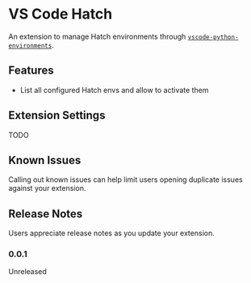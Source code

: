 # VS Code Hatch
An extension to manage Hatch environments through [`vscode-python-environments`][].

[`vscode-python-environments`]: https://github.com/microsoft/vscode-python-environments/#readme

## Features
- List all configured Hatch envs and allow to activate them

## Extension Settings
TODO

## Known Issues
Calling out known issues can help limit users opening duplicate issues against your extension.

## Release Notes
Users appreciate release notes as you update your extension.

### 0.0.1
Unreleased

